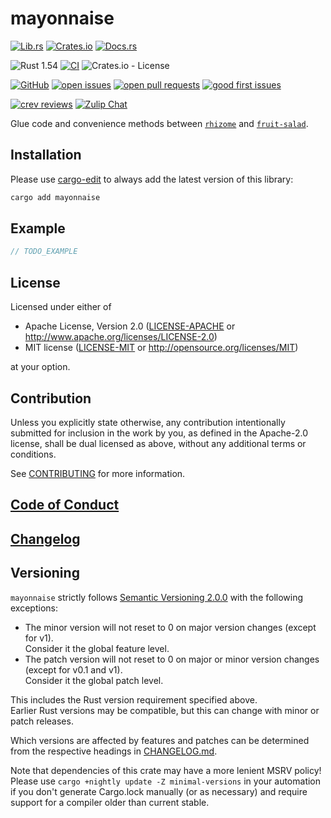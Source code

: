 # mayonnaise

[![Lib.rs](https://img.shields.io/badge/Lib.rs-*-84f)](https://lib.rs/crates/mayonnaise)
[![Crates.io](https://img.shields.io/crates/v/mayonnaise)](https://crates.io/crates/mayonnaise)
[![Docs.rs](https://docs.rs/mayonnaise/badge.svg)](https://docs.rs/mayonnaise)

![Rust 1.54](https://img.shields.io/static/v1?logo=Rust&label=&message=1.54&color=grey)
[![CI](https://github.com/Tamschi/mayonnaise/workflows/CI/badge.svg?branch=develop)](https://github.com/Tamschi/mayonnaise/actions?query=workflow%3ACI+branch%3Adevelop)
![Crates.io - License](https://img.shields.io/crates/l/mayonnaise/0.0.1)

[![GitHub](https://img.shields.io/static/v1?logo=GitHub&label=&message=%20&color=grey)](https://github.com/Tamschi/mayonnaise)
[![open issues](https://img.shields.io/github/issues-raw/Tamschi/mayonnaise)](https://github.com/Tamschi/mayonnaise/issues)
[![open pull requests](https://img.shields.io/github/issues-pr-raw/Tamschi/mayonnaise)](https://github.com/Tamschi/mayonnaise/pulls)
[![good first issues](https://img.shields.io/github/issues-raw/Tamschi/mayonnaise/good%20first%20issue?label=good+first+issues)](https://github.com/Tamschi/mayonnaise/contribute)

[![crev reviews](https://web.crev.dev/rust-reviews/badge/crev_count/mayonnaise.svg)](https://web.crev.dev/rust-reviews/crate/mayonnaise/)
[![Zulip Chat](https://img.shields.io/endpoint?label=chat&url=https%3A%2F%2Fiteration-square-automation.schichler.dev%2F.netlify%2Ffunctions%2Fstream_subscribers_shield%3Fstream%3Dproject%252Fmayonnaise)](https://iteration-square.schichler.dev/#narrow/stream/project.2Fmayonnaise)

Glue code and convenience methods between [`rhizome`](https://crates.io/crates/rhizome) and [`fruit-salad`](https://crates.io/crates/fruit-salad).

## Installation

Please use [cargo-edit](https://crates.io/crates/cargo-edit) to always add the latest version of this library:

```cmd
cargo add mayonnaise
```

## Example

```rust
// TODO_EXAMPLE
```

## License

Licensed under either of

- Apache License, Version 2.0
   ([LICENSE-APACHE](LICENSE-APACHE) or <http://www.apache.org/licenses/LICENSE-2.0>)
- MIT license
   ([LICENSE-MIT](LICENSE-MIT) or <http://opensource.org/licenses/MIT>)

at your option.

## Contribution

Unless you explicitly state otherwise, any contribution intentionally submitted
for inclusion in the work by you, as defined in the Apache-2.0 license, shall be
dual licensed as above, without any additional terms or conditions.

See [CONTRIBUTING](CONTRIBUTING.md) for more information.

## [Code of Conduct](CODE_OF_CONDUCT.md)

## [Changelog](CHANGELOG.md)

## Versioning

`mayonnaise` strictly follows [Semantic Versioning 2.0.0](https://semver.org/spec/v2.0.0.html) with the following exceptions:

- The minor version will not reset to 0 on major version changes (except for v1).  
Consider it the global feature level.
- The patch version will not reset to 0 on major or minor version changes (except for v0.1 and v1).  
Consider it the global patch level.

This includes the Rust version requirement specified above.  
Earlier Rust versions may be compatible, but this can change with minor or patch releases.

Which versions are affected by features and patches can be determined from the respective headings in [CHANGELOG.md](CHANGELOG.md).

Note that dependencies of this crate may have a more lenient MSRV policy!
Please use `cargo +nightly update -Z minimal-versions` in your automation if you don't generate Cargo.lock manually (or as necessary) and require support for a compiler older than current stable.
